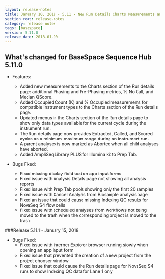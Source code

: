 ```yaml
---
layout: release-notes
title: January 10, 2018 - 5.11 - New Run Details Charts Measurements and AmpliSeq for Illumina Support
section_root: release-notes
category: release notes
tags: [basespace]
version: 5.11.0
release_date: 2018-01-10
---
```


## What's changed for BaseSpace Sequence Hub 5.11.0

- Features:
  - Added new measurements to the Charts section of the Run details page: additional Phasing and Pre-Phasing metrics, % No Call, and Median QScore.
  - Added Occupied Count (K) and % Occupied measurements for compatible instrument types to the Charts section of the Run details page.
  - Updated menus in the Charts section of the Run details page to show only data types available for the current cycle during the instrument run.
  - The Run details page now provides Extracted, Called, and Scored cycles as a minimum-maximum range during an instrument run.
  - A parent analyses is now marked as Aborted when all child analyses have aborted.
  - Added AmpliSeq Library PLUS for Illumina kit to Prep Tab.

- Bugs Fixed:
  - Fixed missing display field text on app input forms
  - Fixed issue with Analysis Details page not showing all analysis reports
  - Fixed issue with Prep Tab pools showing only the first 20 samples
  - Fixed issue with Cancel Analysis from Biosample analysis page
  - Fixed an issue that could cause missing Indexing QC results for NovaSeq S4 flow cells
  - Fixed issue with scheduled analyses from workflows not being moved to the trash when the corresponding project is moved to the trash

###Release 5.11.1 - January 15, 2018

- Bugs Fixed:
  - Fixed issue with Internet Explorer browser running slowly when opening an app input form
  - Fixed issue that prevented the creation of a new project from the project chooser window
  - Fixed issue that could cause the Run details page for NovaSeq S4 runs to show Indexing QC data for Lane 1 only
